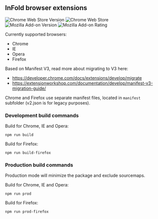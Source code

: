 ## InFold browser extensions

 ![Chrome Web Store Version](https://img.shields.io/chrome-web-store/v/dfmmanoiegndhgdjendeidcakajifnlb?color=1a73e8&link=https://chromewebstore.google.com/detail/infold-get-the-full-story/dfmmanoiegndhgdjendeidcakajifnlb?hl=en)
 ![Chrome Web Store](https://img.shields.io/chrome-web-store/rating/dfmmanoiegndhgdjendeidcakajifnlb?color=1a73e8&link=https://chromewebstore.google.com/detail/infold-get-the-full-story/dfmmanoiegndhgdjendeidcakajifnlb?hl=en)
 ![Mozilla Add-on Version](https://img.shields.io/amo/v/infold?color=E66000&link=https%3A%2F%2Faddons.mozilla.org%2Fen-US%2Ffirefox%2Faddon%2Finfold%2F)
 ![Mozilla Add-on Rating](https://img.shields.io/amo/rating/infold?color=E66000&link=https%3A%2F%2Faddons.mozilla.org%2Fen-US%2Ffirefox%2Faddon%2Finfold%2F)

Currently supported browsers:
- Chrome
- IE
- Opera
- Firefox

Based on Manifest V3, read more about migrating to V3 here:
- https://developer.chrome.com/docs/extensions/develop/migrate
- https://extensionworkshop.com/documentation/develop/manifest-v3-migration-guide/

Chrome and Firefox use separate manifest files, located in ```manifest``` subfolder (v2.json is for legacy purposes).

### Development build commands

Build for Chrome, IE and Opera:

```npm run build```

Build for Firefox:

```npm run build-firefox```

### Production build commands

Production mode will minimize the package and exclude sourcemaps.

Build for Chrome, IE and Opera:

```npm run prod```

Build for Firefox:

```npm run prod-firefox```
